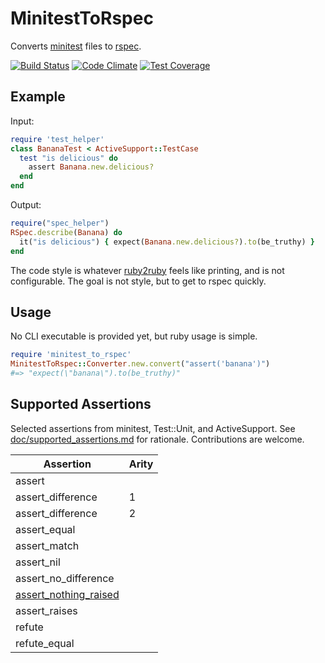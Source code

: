 # MinitestToRspec

Converts [minitest][8] files to [rspec][9].

[![Build Status][1]][2] [![Code Climate][3]][4] [![Test Coverage][7]][4]

Example
-------

Input:

```ruby
require 'test_helper'
class BananaTest < ActiveSupport::TestCase
  test "is delicious" do
    assert Banana.new.delicious?
  end
end
```

Output:

```ruby
require("spec_helper")
RSpec.describe(Banana) do
  it("is delicious") { expect(Banana.new.delicious?).to(be_truthy) }
end
```

The code style is whatever [ruby2ruby][6] feels like printing,
and is not configurable.  The goal is not style, but to get to
rspec quickly.

Usage
-----

No CLI executable is provided yet, but ruby usage is simple.

```ruby
require 'minitest_to_rspec'
MinitestToRspec::Converter.new.convert("assert('banana')")
#=> "expect(\"banana\").to(be_truthy)"
```

Supported Assertions
--------------------

Selected assertions from minitest, Test::Unit, and ActiveSupport.
See [doc/supported_assertions.md][5] for rationale.  Contributions
are welcome.

Assertion                   | Arity
--------------------------- | -----
assert                      |
assert_difference           | 1
assert_difference           | 2
assert_equal                |
assert_match                |
assert_nil                  |
assert_no_difference        |
[assert_nothing_raised][10] |
assert_raises               |
refute                      |
refute_equal                |

[1]: https://travis-ci.org/jaredbeck/minitest_to_rspec.svg
[2]: https://travis-ci.org/jaredbeck/minitest_to_rspec
[3]: https://codeclimate.com/github/jaredbeck/minitest_to_rspec/badges/gpa.svg
[4]: https://codeclimate.com/github/jaredbeck/minitest_to_rspec
[5]: https://github.com/jaredbeck/minitest_to_rspec/blob/master/doc/supported_assertions.md
[6]: https://github.com/seattlerb/ruby2ruby
[7]: https://codeclimate.com/github/jaredbeck/minitest_to_rspec/badges/coverage.svg
[8]: https://github.com/jaredbeck/minitest_to_rspec/blob/master/doc/minitest.md
[9]: https://github.com/jaredbeck/minitest_to_rspec/blob/master/doc/rspec.md
[10]: http://www.rubydoc.info/gems/test-unit/3.0.9/Test/Unit/Assertions#assert_nothing_raised-instance_method
